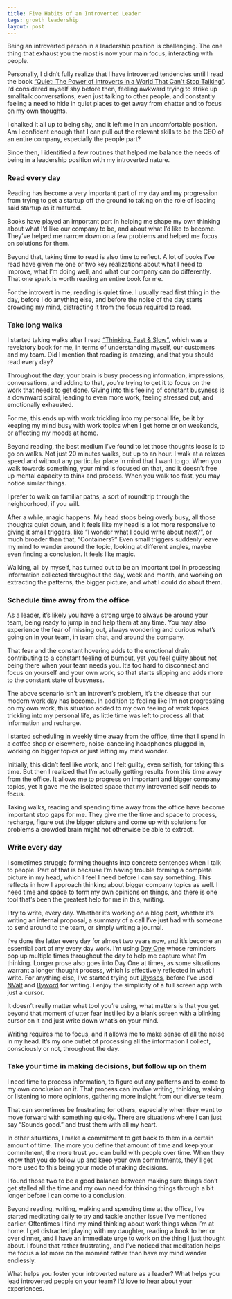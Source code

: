 ```yaml
---
title: Five Habits of an Introverted Leader
tags: growth leadership
layout: post
---
```

Being an introverted person in a leadership position is challenging. The one thing that exhaust you the most is now your main focus, interacting with people.

Personally, I didn’t fully realize that I have introverted tendencies until I read the book [“Quiet: The Power of Introverts in a World That Can't Stop Talking”](http://amzn.to/1KVJHgd). I’d considered myself shy before then, feeling awkward trying to strike up smalltalk conversations, even just talking to other people, and constantly feeling a need to hide in quiet places to get away from chatter and to focus on my own thoughts.

I chalked it all up to being shy, and it left me in an uncomfortable position. Am I confident enough that I can pull out the relevant skills to be the CEO of an entire company, especially the people part?

Since then, I identified a few routines that helped me balance the needs of being in a leadership position with my introverted nature.

### Read every day

Reading has become a very important part of my day and my progression from trying to get a startup off the ground to taking on the role of leading said startup as it matured.

Books have played an important part in helping me shape my own thinking about what I’d like our company to be, and about what I’d like to become. They’ve helped me narrow down on a few problems and helped me focus on solutions for them.

Beyond that, taking time to read is also time to reflect. A lot of books I’ve read have given me one or two key realizations about what I need to improve, what I’m doing well, and what our company can do differently. That one spark is worth reading an entire book for me.

For the introvert in me, reading is quiet time. I usually read first thing in the day, before I do anything else, and before the noise of the day starts crowding my mind, distracting it from the focus required to read.

### Take long walks

I started taking walks after I read [“Thinking, Fast & Slow”](http://amzn.to/1PWlGoV), which was a revelatory book for me, in terms of understanding myself, our customers and my team. Did I mention that reading is amazing, and that you should read every day?

Throughout the day, your brain is busy processing information, impressions, conversations, and adding to that, you’re trying to get it to focus on the work that needs to get done. Giving into this feeling of constant busyness is a downward spiral, leading to even more work, feeling stressed out, and emotionally exhausted.

For me, this ends up with work trickling into my personal life, be it by keeping my mind busy with work topics when I get home or on weekends, or affecting my moods at home.

Beyond reading, the best medium I’ve found to let those thoughts loose is to go on walks. Not just 20 minutes walks, but up to an hour. I walk at a relaxes speed and without any particular place in mind that I want to go. When you walk towards something, your mind is focused on that, and it doesn’t free up mental capacity to think and process. When you walk too fast, you may notice similar things.

I prefer to walk on familiar paths, a sort of roundtrip through the neighborhood, if you will.

After a while, magic happens. My head stops being overly busy, all those thoughts quiet down, and it feels like my head is a lot more responsive to giving it small triggers, like “I wonder what I could write about next?”, or much broader than that, “Containers?” Even small triggers suddenly leave my mind to wander around the topic, looking at different angles, maybe even finding a conclusion. It feels like magic.

Walking, all by myself, has turned out to be an important tool in processing information collected throughout the day, week and month, and working on extracting the patterns, the bigger picture, and what I could do about them.

### Schedule time away from the office

As a leader, it’s likely you have a strong urge to always be around your team, being ready to jump in and help them at any time. You may also experience the fear of missing out, always wondering and curious what’s going on in your team, in team chat, and around the company.

That fear and the constant hovering adds to the emotional drain, contributing to a constant feeling of burnout, yet you feel guilty about not being there when your team needs you. It’s too hard to disconnect and focus on yourself and your own work, so that starts slipping and adds more to the constant state of busyness.

The above scenario isn’t an introvert’s problem, it’s the disease that our modern work day has become. In addition to feeling like I’m not progressing on my own work, this situation added to my own feeling of work topics trickling into my personal life, as little time was left to process all that information and recharge.

I started scheduling in weekly time away from the office, time that I spend in a coffee shop or elsewhere, noise-canceling headphones plugged in, working on bigger topics or just letting my mind wonder.

Initially, this didn’t feel like work, and I felt guilty, even selfish, for taking this time. But then I realized that I’m actually getting results from this time away from the office. It allows me to progress on important and bigger company topics, yet it gave me the isolated space that my introverted self needs to focus.

Taking walks, reading and spending time away from the office have become important stop gaps for me. They give me the time and space to process, recharge, figure out the bigger picture and come up with solutions for problems a crowded brain might not otherwise be able to extract.

### Write every day

I sometimes struggle forming thoughts into concrete sentences when I talk to people. Part of that is because I’m having trouble forming a complete picture in my head, which I feel I need before I can say something. This reflects in how I approach thinking about bigger company topics as well. I need time and space to form my own opinions on things, and there is one tool that’s been the greatest help for me in this, writing.

I try to write, every day. Whether it’s working on a blog post, whether it’s writing an internal proposal, a summary of a call I’ve just had with someone to send around to the team, or simply writing a journal.

I’ve done the latter every day for almost two years now, and it’s become an essential part of my every day work. I’m using [Day One](http://www.dayoneapp.com) whose reminders pop up multiple times throughout the day to help me capture what I’m thinking. Longer prose also goes into Day One at times, as some situations warrant a longer thought process, which is effectively reflected in what I write. For anything else, I’ve started trying out [Ulysses](http://www.ulyssesapp.com), before I’ve used [NValt](http://brettterpstra.com/projects/nvalt/) and [Byword](http://bywordapp.com) for writing. I enjoy the simplicity of a full screen app with just a cursor.

It doesn’t really matter what tool you’re using, what matters is that you get beyond that moment of utter fear instilled by a blank screen with a blinking cursor on it and just write down what’s on your mind.

Writing requires me to focus, and it allows me to make sense of all the noise in my head. It’s my one outlet of processing all the information I collect, consciously or not, throughout the day.

### Take your time in making decisions, but follow up on them

I need time to process information, to figure out any patterns and to come to my own conclusion on it. That process can involve writing, thinking, walking or listening to more opinions, gathering more insight from our diverse team.

That can sometimes be frustrating for others, especially when they want to move forward with something quickly. There are situations where I can just say “Sounds good.” and trust them with all my heart.

In other situations, I make a commitment to get back to them in a certain amount of time. The more you define that amount of time and keep your commitment, the more trust you can build with people over time. When they know that you do follow up and keep your own commitments, they’ll get more used to this being your mode of making decisions.

I found those two to be a good balance between making sure things don’t get stalled all the time and my own need for thinking things through a bit longer before I can come to a conclusion.

Beyond reading, writing, walking and spending time at the office, I’ve started meditating daily to try and tackle another issue I’ve mentioned earlier. Oftentimes I find my mind thinking about work things when I’m at home. I get distracted playing with my daughter, reading a book to her or over dinner, and I have an immediate urge to work on the thing I just thought about. I found that rather frustrating, and I’ve noticed that meditation helps me focus a lot more on the moment rather than have my mind wander endlessly.

What helps you foster your introverted nature as a leader? What helps you lead introverted people on your team? [I’d love to hear](mailto:meyer@paperplanes.de) about your experiences.
